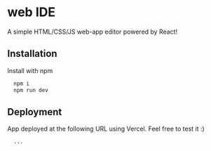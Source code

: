 # web IDE

A simple HTML/CSS/JS web-app editor powered by React!



## Installation

Install with npm

```bash
  npm i
  npm run dev
```
    
## Deployment

App deployed at the following URL using Vercel. Feel free to test it :)

```bash
  ...
```

